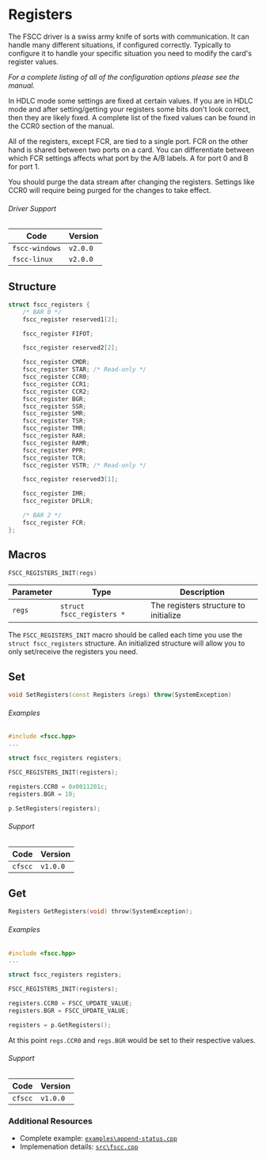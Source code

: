# Registers

The FSCC driver is a swiss army knife of sorts with communication. It can
handle many different situations, if configured correctly. Typically to
configure it to handle your specific situation you need to modify the card's
register values.

_For a complete listing of all of the configuration options please see the 
manual._

In HDLC mode some settings are fixed at certain values. If you are in
HDLC mode and after setting/getting your registers some bits don't look correct,
then they are likely fixed. A complete list of the fixed values can be found in 
the CCR0 section of the manual.

All of the registers, except FCR, are tied to a single port. FCR on the other hand 
is shared between two ports on a card. You can differentiate between which FCR 
settings affects what port by the A/B labels. A for port 0 and B for port 1.

You should purge the data stream after changing the registers.
Settings like CCR0 will require being purged for the changes to take 
effect.

###### Driver Support
| Code           | Version
| -------------- | --------
| `fscc-windows` | `v2.0.0` 
| `fscc-linux`   | `v2.0.0` 


## Structure
```c++
struct fscc_registers {
    /* BAR 0 */
    fscc_register reserved1[2];

    fscc_register FIFOT;

    fscc_register reserved2[2];

    fscc_register CMDR;
    fscc_register STAR; /* Read-only */
    fscc_register CCR0;
    fscc_register CCR1;
    fscc_register CCR2;
    fscc_register BGR;
    fscc_register SSR;
    fscc_register SMR;
    fscc_register TSR;
    fscc_register TMR;
    fscc_register RAR;
    fscc_register RAMR;
    fscc_register PPR;
    fscc_register TCR;
    fscc_register VSTR; /* Read-only */

    fscc_register reserved3[1];

    fscc_register IMR;
    fscc_register DPLLR;

    /* BAR 2 */
    fscc_register FCR;
};
```


## Macros
```c++
FSCC_REGISTERS_INIT(regs)
```

| Parameter | Type                      | Description
| --------- | ------------------------- | -----------------------
| `regs`    | `struct fscc_registers *` | The registers structure to initialize

The `FSCC_REGISTERS_INIT` macro should be called each time you use the 
`struct fscc_registers` structure. An initialized structure will allow you to 
only set/receive the registers you need.


## Set
```c++
void SetRegisters(const Registers &regs) throw(SystemException)
```

###### Examples
```c++
#include <fscc.hpp>
...

struct fscc_registers registers;

FSCC_REGISTERS_INIT(registers);

registers.CCR0 = 0x0011201c;
registers.BGR = 10;

p.SetRegisters(registers);
```

###### Support
| Code           | Version
| -------------- | --------
| `cfscc`        | `v1.0.0`


## Get
```c
Registers GetRegisters(void) throw(SystemException);
```

###### Examples
```c++
#include <fscc.hpp>
...

struct fscc_registers registers;

FSCC_REGISTERS_INIT(registers);

registers.CCR0 = FSCC_UPDATE_VALUE;
registers.BGR = FSCC_UPDATE_VALUE;

registers = p.GetRegisters();
```

At this point `regs.CCR0` and `regs.BGR` would be set to their respective
values.

###### Support
| Code           | Version
| -------------- | --------
| `cfscc`        | `v1.0.0`


### Additional Resources
- Complete example: [`examples\append-status.cpp`](https://github.com/commtech/cppfscc/blob/master/examples/append-status/append-status.cpp)
- Implemenation details: [`src\fscc.cpp`](https://github.com/commtech/cppfscc/blob/master/src/fscc.cpp)
